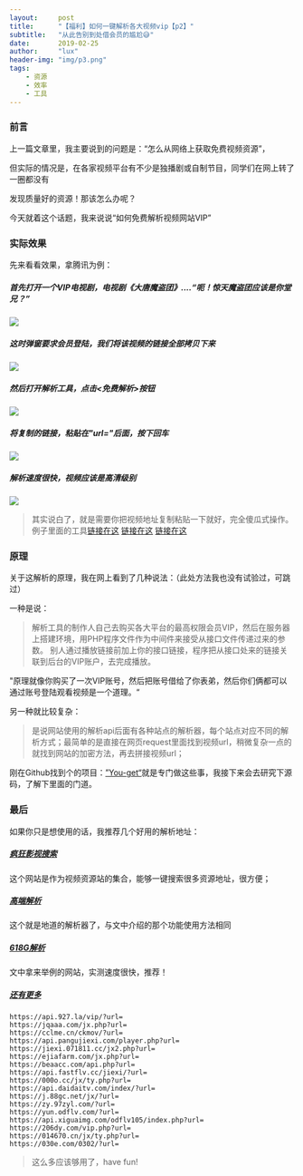 ```yaml
---
layout:     post
title:      "【福利】如何一键解析各大视频vip【p2】"
subtitle:   "从此告别到处借会员的尴尬😅"
date:       2019-02-25
author:     "lux"
header-img: "img/p3.png"
tags:
    - 资源
    - 效率
    - 工具
---
```



### 前言
上一篇文章里，我主要说到的问题是：“怎么从网络上获取免费视频资源”，

但实际的情况是，在各家视频平台有不少是独播剧或自制节目，同学们在网上转了一圈都没有

发现质量好的资源！那该怎么办呢？

今天就着这个话题，我来说说“如何免费解析视频网站VIP”

### 实际效果
先来看看效果，拿腾讯为例：

##### 首先打开一个VIP电视剧，电视剧《大唐魔盗团》....“呃！惊天魔盗团应该是你堂兄？”
![](https://ws1.sinaimg.cn/large/e66b0ffcly1g0fd3zqtimj20y00ibtew.jpg)

##### 这时弹窗要求会员登陆，我们将该视频的链接全部拷贝下来

![](https://ws1.sinaimg.cn/large/e66b0ffcly1g0fdchufp3j20tz0hbtcs.jpg)

##### 然后打开解析工具，点击<免费解析>按钮
![](https://ws1.sinaimg.cn/large/e66b0ffcly1g0fdb3159yj212v0lxzuo.jpg)

##### 将复制的链接，粘贴在"url="后面，按下回车
![](https://ws1.sinaimg.cn/large/e66b0ffcly1g0fdg87mbnj20s20cg7br.jpg)

##### 解析速度很快，视频应该是高清级别
![](https://ws1.sinaimg.cn/large/e66b0ffcly1g0fdiwaynjj212k0ow4qp.jpg)

> 其实说白了，就是需要你把视频地址复制粘贴一下就好，完全傻瓜式操作。
> 例子里面的工具[链接在这](https://jx.618g.com/) [链接在这](https://jx.618g.com/) [链接在这](https://jx.618g.com/)

### 原理
关于这解析的原理，我在网上看到了几种说法：（此处方法我也没有试验过，可跳过）

一种是说：
> 解析工具的制作人自己去购买各大平台的最高权限会员VIP，然后在服务器上搭建环境，用PHP程序文件作为中间件来接受从接口文件传递过来的参数。
> 别人通过播放链接前加上你的接口链接，程序把从接口处来的链接关联到后台的VIP账户，去完成播放。

"原理就像你购买了一次VIP账号，然后把账号借给了你表弟，然后你们俩都可以通过账号登陆观看视频是一个道理。“

另一种就比较复杂：
> 是说网站使用的解析api后面有各种站点的解析器，每个站点对应不同的解析方式；最简单的是直接在网页request里面找到视频url，稍微复杂一点的就找到网站的加密方法，再去拼接视频url；

刚在Github找到个的项目：[”You-get“](https://github.com/soimort/you-get)就是专门做这些事，我接下来会去研究下源码，了解下里面的门道。

### 最后
如果你只是想使用的话，我推荐几个好用的解析地址：
##### [疯狂影视搜索](http://ifkdy.com/)
这个网站是作为视频资源站的集合，能够一键搜索很多资源地址，很方便；

##### [高端解析](http://api.51ckm.com/jx.php?url=)
这个就是地道的解析器了，与文中介绍的那个功能使用方法相同


##### [618G解析](https://jx.618g.com/)
文中拿来举例的网站，实测速度很快，推荐！

##### [还有更多](https://lai.yuweining.cn/vip.html)
```
https://api.927.la/vip/?url=
https://jqaaa.com/jx.php?url=
https://cclme.cn/ckmov/?url=
https://api.pangujiexi.com/player.php?url=
https://jiexi.071811.cc/jx2.php?url=
https://ejiafarm.com/jx.php?url=
https://beaacc.com/api.php?url=
https://api.fastflv.cc/jiexi/?url=
https://000o.cc/jx/ty.php?url=
https://api.daidaitv.com/index/?url=
https://j.88gc.net/jx/?url=
https://zy.97zyl.com/?url=
https://yun.odflv.com/?url=
https://api.xiguaimg.com/odflv105/index.php?url=
https://206dy.com/vip.php?url=
https://014670.cn/jx/ty.php?url=
https://030e.com/0302/?url=

```

>这么多应该够用了，have fun!
